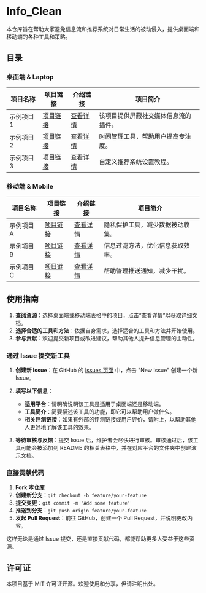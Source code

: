 # Info_Clean

本仓库旨在帮助大家避免信息流和推荐系统对日常生活的被动侵入，提供桌面端和移动端的各种工具和策略。

## 目录

### 桌面端 & Laptop

| 项目名称               | 项目链接                       | 介绍链接                                     | 项目简介                             |
|------------------------|--------------------------------|----------------------------------------------|--------------------------------------|
| 示例项目 1             | [项目链接](./桌面端&laptop/project1) | [查看详情](./桌面端&laptop/project1.md)       | 该项目提供屏蔽社交媒体信息流的插件。 |
| 示例项目 2             | [项目链接](./桌面端&laptop/project2) | [查看详情](./桌面端&laptop/project2.md)       | 时间管理工具，帮助用户提高专注度。    |
| 示例项目 3             | [项目链接](./桌面端&laptop/project3) | [查看详情](./桌面端&laptop/project3.md)       | 自定义推荐系统设置教程。              |

### 移动端 & Mobile

| 项目名称               | 项目链接                       | 介绍链接                                     | 项目简介                             |
|------------------------|--------------------------------|----------------------------------------------|--------------------------------------|
| 示例项目 A             | [项目链接](./移动端&mobile/projectA) | [查看详情](./移动端&mobile/projectA.md)       | 隐私保护工具，减少数据被动收集。      |
| 示例项目 B             | [项目链接](./移动端&mobile/projectB) | [查看详情](./移动端&mobile/projectB.md)       | 信息过滤方法，优化信息获取效率。      |
| 示例项目 C             | [项目链接](./移动端&mobile/projectC) | [查看详情](./移动端&mobile/projectC.md)       | 帮助管理推送通知，减少干扰。          |

## 使用指南

1. **查阅资源**：选择桌面端或移动端表格中的项目，点击“查看详情”以获取详细文档。
2. **选择合适的工具和方法**：依据自身需求，选择适合的工具和方法并开始使用。
3. **参与贡献**：欢迎提交新项目或改进建议，帮助其他人提升信息管理的主动性。

### 通过 Issue 提交新工具

1. **创建新 Issue**：在 GitHub 的 [Issues 页面](https://github.com/Paper-blue/Info_Clean/issues) 中，点击 "New Issue" 创建一个新 Issue。
2. **填写以下信息**：
   - **适用平台**：请明确说明该工具是适用于桌面端还是移动端。
   - **工具简介**：简要描述该工具的功能，即它可以帮助用户做什么。
   - **相关评测链接**：如果有外部的评测链接或用户评价，请附上，以帮助其他人更好地了解该工具的效果。

3. **等待审核与反馈**：提交 Issue 后，维护者会尽快进行审核。审核通过后，该工具可能会被添加到 README 的相关表格中，并在对应平台的文件夹中创建演示文档。

### 直接贡献代码

1. **Fork 本仓库**
2. **创建新分支**：`git checkout -b feature/your-feature`
3. **提交变更**：`git commit -m 'Add some feature'`
4. **推送到分支**：`git push origin feature/your-feature`
5. **发起 Pull Request**：前往 GitHub，创建一个 Pull Request，并说明更改内容。

这样无论是通过 Issue 提交，还是直接贡献代码，都能帮助更多人受益于这些资源。
## 许可证

本项目基于 MIT 许可证开源。欢迎使用和分享，但请注明出处。

